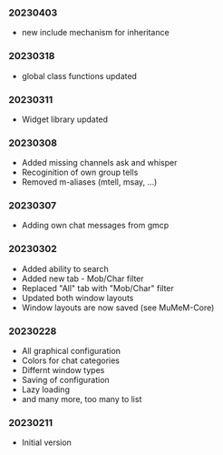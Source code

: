 ### 20230403

  * new include mechanism for inheritance

### 20230318

  * global class functions updated

### 20230311

  * Widget library updated

### 20230308

  * Added missing channels ask and whisper
  * Recoginition of own group tells
  * Removed m-aliases (mtell, msay, ...)

### 20230307

  * Adding own chat messages from gmcp

### 20230302

  * Added ability to search
  * Added new tab - Mob/Char filter
  * Replaced "All" tab with "Mob/Char" filter
  * Updated both window layouts
  * Window layouts are now saved (see MuMeM-Core)

### 20230228

  * All graphical configuration
  * Colors for chat categories
  * Differnt window types
  * Saving of configuration
  * Lazy loading
  * and many more, too many to list

### 20230211

  * Initial version

